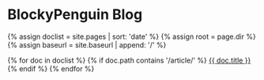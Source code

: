 # BlockyPenguin Blog

{% assign doclist = site.pages | sort: 'date' %}
{% assign root = page.dir %}
{% assign baseurl = site.baseurl | append: '/' %}

{% for doc in doclist %}
  {% if doc.path contains '/article/' %}
    <a href="{{ baseurl }}{{ doc.url }}">{{ doc.title }}</a><br>
  {% endif %}
{% endfor %}